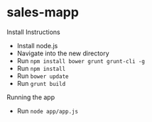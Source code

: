 # sales-mapp

Install Instructions
- Install node.js
- Navigate into the new directory
- Run `npm install bower grunt grunt-cli -g`
- Run `npm install`
- Run `bower update`
- Run `grunt build`

Running the app
- Run `node app/app.js`

